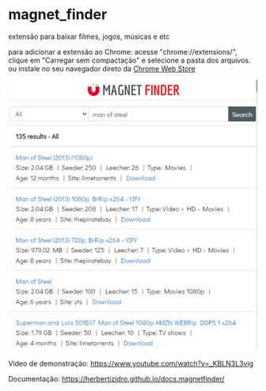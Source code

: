 # magnet_finder
extensão para baixar filmes, jogos, músicas e etc

para adicionar a extensão ao Chrome: acesse "chrome://extensions/", clique em "Carregar sem compactação" e selecione a pasta dos arquivos.
ou instale no seu navegador direto da [Chrome Web Store](https://chrome.google.com/webstore/detail/magnet-finder/gmmdnbmmjmoddokgggkbfehpbfepaman/related?hl=pt-BR&authuser=0)

<img src="https://raw.githubusercontent.com/herbertizidro/magnet_finder/main/v10.6.jpg">

Vídeo de demonstração: https://www.youtube.com/watch?v=_KBLN3L3vig

Documentação: https://herbertizidro.github.io/docs.magnetfinder/
